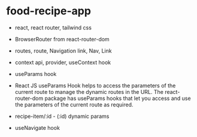# food-recipe-app

- react, react router, tailwind css

- BrowserRouter from react-router-dom 

- routes, route, Navigation link, Nav, Link

- context api, provider,  useContext hook

- useParams hook

- React JS useParams Hook helps to access the parameters of the current route to manage the dynamic routes in the URL. The react-router-dom package has useParams hooks that let you access and use the parameters of the current route as required.

- recipe-item/:id - (:id) dynamic params

- useNavigate hook